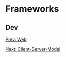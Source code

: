 # Frameworks
## Dev

[](.md)

[Prev: Web](Web.md)

[Next: Client-Server-Model](Client-Server-Model.md)
